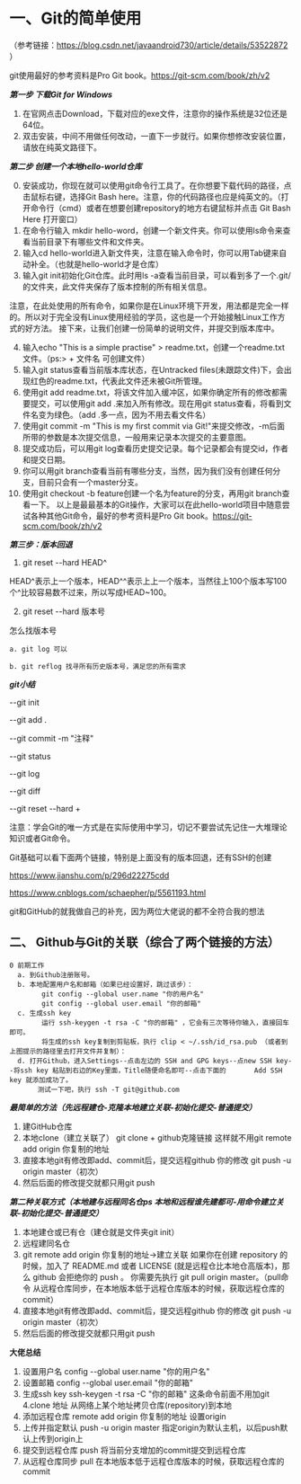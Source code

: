 # 一、Git的简单使用
（参考链接：https://blog.csdn.net/javaandroid730/article/details/53522872 ）

 git使用最好的参考资料是Pro Git book。https://git-scm.com/book/zh/v2
  
***第一步 下载Git for Windows***
1. 在官网点击Download，下载对应的exe文件，注意你的操作系统是32位还是64位。
2. 双击安装，中间不用做任何改动，一直下一步就行。如果你想修改安装位置，请放在纯英文路径下。

***第二步 创建一个本地hello-world仓库***

0. 安装成功，你现在就可以使用git命令行工具了。在你想要下载代码的路径，点击鼠标右键，选择Git Bash here。注意，你的代码路径也应是纯英文的。（打开命令行（cmd）或者在想要创建repository的地方右键鼠标并点击 Git Bash Here 打开窗口）
1. 在命令行输入 mkdir hello-word，创建一个新文件夹。你可以使用ls命令来查看当前目录下有哪些文件和文件夹。
2. 输入cd hello-world进入新文件夹，注意在输入命令时，你可以用Tab键来自动补全。（也就是hello-world才是仓库）
3. 输入git init初始化Git仓库。此时用ls -a查看当前目录，可以看到多了一个.git/的文件夹，此文件夹保存了版本控制的所有相关信息。
 
注意，在此处使用的所有命令，如果你是在Linux环境下开发，用法都是完全一样的。所以对于完全没有Linux使用经验的学员，这也是一个开始接触Linux工作方式的好方法。
接下来，让我们创建一份简单的说明文件，并提交到版本库中。

4. 输入echo "This is a simple practise" > readme.txt，创建一个readme.txt文件。（ps:> + 文件名 可创建文件）
5. 输入git status查看当前版本库状态，在Untracked files(未跟踪文件)下，会出现红色的readme.txt，代表此文件还未被Git所管理。
6. 使用git add readme.txt，将该文件加入缓冲区，如果你确定所有的修改都需要提交，可以使用git add .来加入所有修改。现在用git status查看，将看到文件名变为绿色。（add .多一点，因为不用去看文件名）
7. 使用git commit -m "This is my first commit via Git!"来提交修改，-m后面所带的参数是本次提交信息，一般用来记录本次提交的主要意图。
8. 提交成功后，可以用git log查看历史提交记录。每个记录都会有提交id，作者和提交日期。
9. 你可以用git branch查看当前有哪些分支，当然，因为我们没有创建任何分支，目前只会有一个master分支。
10. 使用git checkout -b feature创建一个名为feature的分支，再用git branch查看一下。
以上是最最基本的Git操作，大家可以在此hello-world项目中随意尝试各种其他Git命令，最好的参考资料是Pro Git book。https://git-scm.com/book/zh/v2

***第三步：版本回退***
1. git reset --hard HEAD^

 HEAD^表示上一个版本，HEAD^^表示上上一个版本，当然往上100个版本写100个^比较容易数不过来，所以写成HEAD~100。
 
2. git reset --hard 版本号

 怎么找版本号 
 
    a. git log 可以
    
    b. git reflog 找寻所有历史版本号，满足您的所有需求

***git小结***

  --git init

 --git add .

 --git commit -m "注释"

 --git status

 --git log
 
 --git diff

 --git reset --hard +



注意：学会Git的唯一方式是在实际使用中学习，切记不要尝试先记住一大堆理论知识或者Git命令。

Git基础可以看下面两个链接，特别是上面没有的版本回退，还有SSH的创建

https://www.jianshu.com/p/296d22275cdd

https://www.cnblogs.com/schaepher/p/5561193.html

git和GitHub的就我做自己的补充，因为两位大佬说的都不全符合我的想法


二、 Github与Git的关联（综合了两个链接的方法）
-----
```
0 前期工作  
  a. 到Github注册账号。  
  b. 本地配置用户名和邮箱（如果已经设置好，跳过该步）：  
        git config --global user.name "你的用户名"
        git config --global user.email "你的邮箱"
  c. 生成ssh key
        运行 ssh-keygen -t rsa -C "你的邮箱" ，它会有三次等待你输入，直接回车即可。
        将生成的ssh key复制到剪贴板，执行 clip < ~/.ssh/id_rsa.pub （或者到上图提示的路径里去打开文件并复制）：
  d. 打开Github，进入Settings--点击左边的 SSH and GPG keys--点new SSH key--将ssh key 粘贴到右边的Key里面，Title随便命名即可--点击下面的       Add SSH key 就添加成功了。
       测试一下吧，执行 ssh -T git@github.com 
  ```

***最简单的方法（先远程建仓-克隆本地建立关联-初始化提交-普通提交）***
1.	建GitHub仓库
2.	本地clone（建立关联了）
git clone + github克隆链接
这样就不用git remote add origin 你复制的地址
3.	直接本地git有修改即add、commit后，提交远程github 你的修改
git push -u origin master（初次）
4.	然后后面的修改提交就都只用git push

***第二种关联方式（本地建与远程同名仓ps 本地和远程谁先建都可-用命令建立关联-初始化提交-普通提交）***
1. 本地建仓或已有仓（建仓就是文件夹git init）
2. 远程建同名仓
3. git remote add origin 你复制的地址->建立关联
      如果你在创建 repository 的时候，加入了 README.md 或者 LICENSE (就是远程仓比本地仓高版本)，那么 github 会拒绝你的 push 。
      你需要先执行 git pull origin master。（pull命令 从远程仓库同步，在本地版本低于远程仓库版本的时候，获取远程仓库的commit）
4. 直接本地git有修改即add、commit后，提交远程github 你的修改
git push -u origin master（初次）
5.	然后后面的修改提交就都只用git push



**大佬总结**
1. 设置用户名
config --global user.name "你的用户名"
2. 设置邮箱
config --global user.email "你的邮箱"
3. 生成ssh key
ssh-keygen -t rsa -C "你的邮箱"
这条命令前面不用加git
4.clone 地址
从网络上某个地址拷贝仓库(repository)到本地  
5. 添加远程仓库
remote add origin 你复制的地址
设置origin
6. 上传并指定默认
push -u origin master
指定origin为默认主机，以后push默认上传到origin上
7. 提交到远程仓库
push
将当前分支增加的commit提交到远程仓库
8. 从远程仓库同步
pull
在本地版本低于远程仓库版本的时候，获取远程仓库的commit


